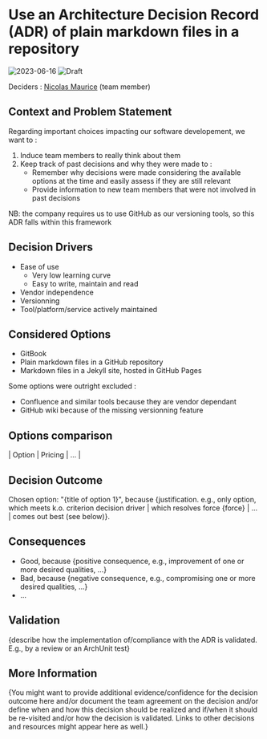# Use an Architecture Decision Record (ADR) of plain markdown files in a repository

![2023-06-16](https://img.shields.io/badge/date-2023--06--16-F5F5DC?style=flat-square)
![Draft](https://img.shields.io/badge/status-draft-lightgrey?style=flat-square)

<!--

![Draft](https://img.shields.io/badge/status-draft-lightgrey?style=flat-square)
![Proposed](https://img.shields.io/badge/status-proposed-blue?style=flat-square)
![Accepted](https://img.shields.io/badge/status-accepted-brightgreen?style=flat-square)
![Rejected](https://img.shields.io/badge/status-rejected-red?style=flat-square)
![Deprecated](https://img.shields.io/badge/status-deprecated-orange?style=flat-square)
[![Superseded by ADR-aaaa](https://img.shields.io/badge/status-superseded%20by%20ADR--aaaa-yellow?style=flat-square)](aaaa-example.md)

-->

Deciders : [Nicolas Maurice](https://github.com/nicomadev) (team member)

## Context and Problem Statement

Regarding important choices impacting our software developement, we want to :

1. Induce team members to really think about them
2. Keep track of past decisions and why they were made to :
   - Remember why decisions were made considering the available options at the time and easily assess if they are still relevant
   - Provide information to new team members that were not involved in past decisions

NB: the company requires us to use GitHub as our versioning tools, so this ADR falls within this framework

<!-- This is an optional element. Feel free to remove. -->
## Decision Drivers

- Ease of use
  - Very low learning curve
  - Easy to write, maintain and read
- Vendor independence
- Versionning
- Tool/platform/service actively maintained

## Considered Options

- GitBook
- Plain markdown files in a GitHub repository
- Markdown files in a Jekyll site, hosted in GitHub Pages

Some options were outright excluded :

- Confluence and similar tools because they are vendor dependant
- GitHub wiki because of the missing versionning feature

## Options comparison

| Option | Pricing | ... |

## Decision Outcome

Chosen option: "{title of option 1}", because
{justification. e.g., only option, which meets k.o. criterion decision driver | which resolves force {force} | … | comes out best (see below)}.

<!-- This is an optional element. Feel free to remove. -->
## Consequences

- Good, because {positive consequence, e.g., improvement of one or more desired qualities, …}
- Bad, because {negative consequence, e.g., compromising one or more desired qualities, …}
- … <!-- numbers of consequences can vary -->

<!-- This is an optional element. Feel free to remove. -->
## Validation

{describe how the implementation of/compliance with the ADR is validated. E.g., by a review or an ArchUnit test}

<!-- This is an optional element. Feel free to remove. -->
## More Information

{You might want to provide additional evidence/confidence for the decision outcome here and/or
 document the team agreement on the decision and/or
 define when and how this decision should be realized and if/when it should be re-visited and/or
 how the decision is validated.
 Links to other decisions and resources might appear here as well.}
